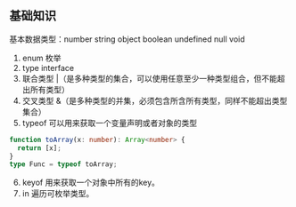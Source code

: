 <!--
 * @Author: wangxiaoting wangxiaoting@4paradigm.com
 * @Date: 2023-03-20 09:01:18
 * @LastEditors: wangxiaoting wangxiaoting@4paradigm.com
 * @LastEditTime: 2023-03-20 09:33:22
 * @Description:
-->

## 基础知识

基本数据类型：number string object boolean undefined null void

1. enum 枚举
2. type interface
3. 联合类型 |（是多种类型的集合，可以使用任意至少一种类型组合，但不能超出所有类型）
4. 交叉类型 &（是多种类型的并集，必须包含所含所有类型，同样不能超出类型集合）
5. typeof
   可以用来获取一个变量声明或者对象的类型

```ts
function toArray(x: number): Array<number> {
  return [x];
}
type Func = typeof toArray;
```
6. keyof
   用来获取一个对象中所有的key。
7. in
   遍历可枚举类型。